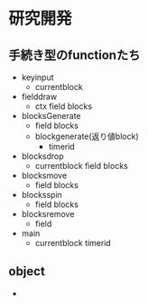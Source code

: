# 研究開発

## 手続き型のfunctionたち

- keyinput
  - currentblock
- fielddraw
  - ctx field blocks
- blocksGenerate
  - field blocks
  - blockgenerate(返り値block)
    - timerid
- blocksdrop
  - currentblock field blocks
- blocksmove
  - field blocks
- blocksspin
  - field blocks
- blocksremove
  - field
- main
  - currentblock timerid

## object

- 